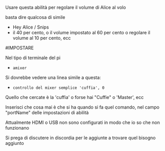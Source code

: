 
Usare questa abilità per regolare il volume di Alice al volo

basta dire qualcosa di simile

- Hey Alice / Snips
- il 40 per cento, o il volume impostato al 60 per cento o regolare il volume al 10 per cento, ecc

#IMPOSTARE

Nel tipo di terminale del pi

- ```amixer```

Si dovrebbe vedere una linea simile a questa:

- ```controllo del mixer semplice 'cuffia', 0```

Quello che cercate è la 'cuffia' o forse hai "Cuffie" o 'Master', ecc

Inserisci che cosa mai è che si ha quando si fa quel comando, nel campo "portName"
delle impostazioni di abilità


 Attualmente HDMI o USB non sono configurati in modo che io so che non funzionano

Si prega di discutere in discordia per le aggiunte a trovare quel bisogno aggiunto
